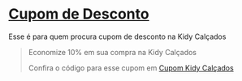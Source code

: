 # [Cupom de Desconto](https://github.com/CupomDeDesconto/Promocoes/blob/main/README.md)
Esse é para quem procura cupom de desconto na Kidy Calçados
<blockquote cite="https://asasdodesconto.com/moda-e-acessorios/economize-10-em-sua-compra-na-kidy-calcados-17048"><p>Economize 10% em sua compra na Kidy Calçados</p><footer>Confira o código para esse cupom em <a href="https://asasdodesconto.com/moda-e-acessorios/economize-10-em-sua-compra-na-kidy-calcados-17048">Cupom Kidy Calçados</a></footer></blockquote>